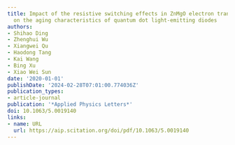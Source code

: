 ```yaml
---
title: Impact of the resistive switching effects in ZnMgO electron transport layer
  on the aging characteristics of quantum dot light-emitting diodes
authors:
- Shihao Ding
- Zhenghui Wu
- Xiangwei Qu
- Haodong Tang
- Kai Wang
- Bing Xu
- Xiao Wei Sun
date: '2020-01-01'
publishDate: '2024-02-28T07:01:00.774036Z'
publication_types:
- article-journal
publication: '*Applied Physics Letters*'
doi: 10.1063/5.0019140
links:
- name: URL
  url: https://aip.scitation.org/doi/pdf/10.1063/5.0019140
---
```


